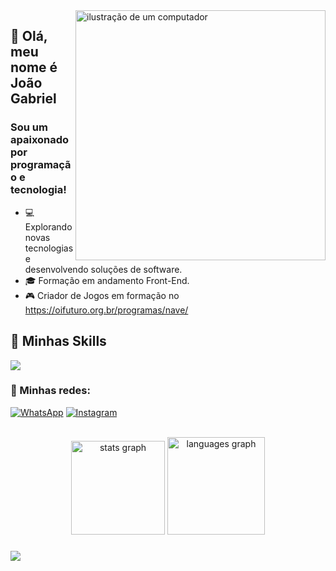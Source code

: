 <img src="https://raw.githubusercontent.com/MicaelliMedeiros/micaellimedeiros/master/image/computer-illustration.png" alt="ilustração de um computador" min-width="400px" max-width="400px" width="400px" align="right">

## 🖖 Olá, meu nome é <strong>João Gabriel</strong>
<h3> Sou um apaixonado por programação e tecnologia!</h3>

- 💻 Explorando novas tecnologias e desenvolvendo soluções de software.
- 🎓 Formação em andamento Front-End.
- 🎮 Criador de Jogos em formação no https://oifuturo.org.br/programas/nave/
## 🚀 Minhas Skills

<p align="left">
  <a href="https://skillicons.dev">
 <img src="https://skillicons.dev/icons?i=html,css,devto,js,python,discord" />
  </a>
  </a>
</p>


### 📱 Minhas redes:

<p align="left">
  
  <a href="https://wa.me/qr/AL2T4QWDMPESJ1" title="WhatsApp">
  <img src="https://img.shields.io/badge/-WhatsApp-25d366?style=flat-square&labelColor=25d366&logo=whatsapp&logoColor=white&link=" alt="WhatsApp"/></a>

  <a href="https://www.instagram.com/joaogvianna?igsh=dHUzZHF5cXQ4MXR3" title="Instagram">
  <img src="https://img.shields.io/badge/-Instagram-DF0174?style=flat-square&labelColor=DF0174&logo=instagram&logoColor=white&link=" alt="Instagram"/></a>
</p>

<br clear="both">

<div align="center">
  <img src="https://github-readme-stats.vercel.app/api?username=joaogvianna&hide_title=false&hide_rank=false&show_icons=true&include_all_commits=true&count_private=true&disable_animations=false&theme=dracula&locale=en&hide_border=false&order=1" height="150" alt="stats graph"  />
  <img src="https://github-readme-stats.vercel.app/api/top-langs?username=joaogvianna&locale=pt-br&hide_title=true&layout=compact&card_width=320&langs_count=3&theme=dark&hide_border=true&order=2" height="156" alt="languages graph"  />
</div>

###

<p align="left">
  <a href="https://skillicons.dev">
    <img src="https://skillicons.dev/icons?i=vscodet," />
  </a>
</p>

